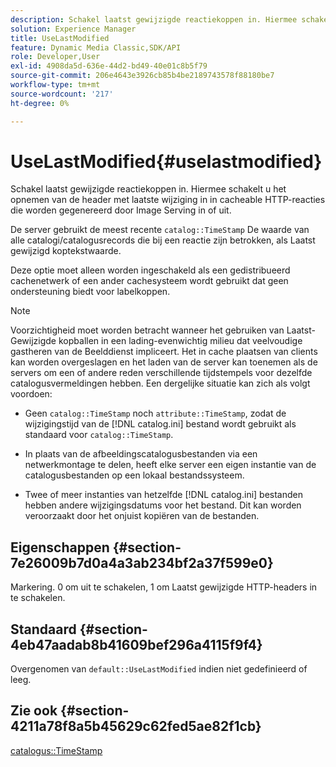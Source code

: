 ```yaml
---
description: Schakel laatst gewijzigde reactiekoppen in. Hiermee schakelt u het opnemen van de header met laatste wijziging in in cacheable HTTP-reacties die worden gegenereerd door Image Serving in of uit.
solution: Experience Manager
title: UseLastModified
feature: Dynamic Media Classic,SDK/API
role: Developer,User
exl-id: 4908da5d-636e-44d2-bd49-40e01c8b5f79
source-git-commit: 206e4643e3926cb85b4be2189743578f88180be7
workflow-type: tm+mt
source-wordcount: '217'
ht-degree: 0%

---
```


# UseLastModified{#uselastmodified}

Schakel laatst gewijzigde reactiekoppen in. Hiermee schakelt u het opnemen van de header met laatste wijziging in in cacheable HTTP-reacties die worden gegenereerd door Image Serving in of uit.

De server gebruikt de meest recente `catalog::TimeStamp` De waarde van alle catalogi/catalogusrecords die bij een reactie zijn betrokken, als Laatst gewijzigd koptekstwaarde.

Deze optie moet alleen worden ingeschakeld als een gedistribueerd cachenetwerk of een ander cachesysteem wordt gebruikt dat geen ondersteuning biedt voor labelkoppen.

>[!NOTE]
>
>Voorzichtigheid moet worden betracht wanneer het gebruiken van Laatst-Gewijzigde kopballen in een lading-evenwichtig milieu dat veelvoudige gastheren van de Beelddienst impliceert. Het in cache plaatsen van clients kan worden overgeslagen en het laden van de server kan toenemen als de servers om een of andere reden verschillende tijdstempels voor dezelfde catalogusvermeldingen hebben. Een dergelijke situatie kan zich als volgt voordoen:
>
>* Geen `catalog::TimeStamp` noch `attribute::TimeStamp`, zodat de wijzigingstijd van de [!DNL catalog.ini] bestand wordt gebruikt als standaard voor `catalog::TimeStamp`.
>
>* In plaats van de afbeeldingscatalogusbestanden via een netwerkmontage te delen, heeft elke server een eigen instantie van de catalogusbestanden op een lokaal bestandssysteem.
>* Twee of meer instanties van hetzelfde [!DNL catalog.ini] bestanden hebben andere wijzigingsdatums voor het bestand. Dit kan worden veroorzaakt door het onjuist kopiëren van de bestanden.
>


## Eigenschappen {#section-7e26009b7d0a4a3ab234bf2a37f599e0}

Markering. 0 om uit te schakelen, 1 om Laatst gewijzigde HTTP-headers in te schakelen.

## Standaard {#section-4eb47aadab8b41609bef296a4115f9f4}

Overgenomen van `default::UseLastModified` indien niet gedefinieerd of leeg.

## Zie ook {#section-4211a78f8a5b45629c62fed5ae82f1cb}

[catalogus::TimeStamp](../../../../../is-api/image-catalog/image-serving-api-ref/c-image-catalog-reference/c-image-svg-data-reference/c-image-data-reference/r-timestamp-cat.md#reference-59a27b72f4cb4a53a3baba83214c4ded)
